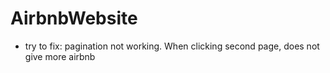 # AirbnbWebsite

- try to fix: pagination not working. When clicking second page, does not give more airbnb
